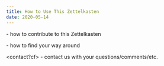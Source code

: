 ```yaml
---
title: How to Use This Zettelkasten
date: 2020-05-14
---
```



<how-to-edit> - how to contribute to this Zettelkasten

<navigation> - how to find your way around

<contact?cf> - contact us with your questions/comments/etc.
